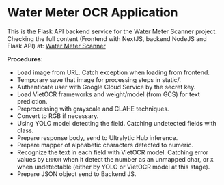 # Water Meter OCR Application

This is the Flask API backend service for the Water Meter Scanner project. Checking the full content (Frontend with NextJS, backend NodeJS and Flask API) at: [Water Meter Scanner](https://github.com/Lelekhoa1812/Water-Meter-Scanner)

**Procedures:**   
- Load image from URL. Catch exception when loading from frontend.
- Temporary save that image for processing steps in static/.
- Authenticate user with Google Cloud Service by the secret key.
- Load VietOCR frameworks and weight/model (from GCS) for text prediction.
- Preprocessing with grayscale and CLAHE techniques.
- Convert to RGB if necessary.
- Using YOLO model detecting the field. Catching undetected fields with class.
- Prepare response body, send to Ultralytic Hub inference.
- Prepare mapper of alphabetic characters detected to numeric.
- Recognize the text in each field with VIetOCR model. Catching error values by `ERROR` when it detect the number as an unmapped char, or `X` when undetectable (either by YOLO or VietOCR model at this stage).
- Prepare JSON object send to Backend JS.

